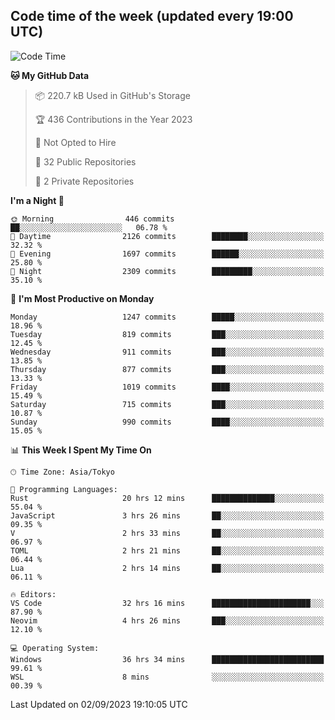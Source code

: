 ## Code time of the week (updated every 19:00 UTC)

<!--START_SECTION:waka-->
![Code Time](http://img.shields.io/badge/Code%20Time-1%2C997%20hrs%2024%20mins-blue)

**🐱 My GitHub Data** 

> 📦 220.7 kB Used in GitHub's Storage 
 > 
> 🏆 436 Contributions in the Year 2023
 > 
> 🚫 Not Opted to Hire
 > 
> 📜 32 Public Repositories 
 > 
> 🔑 2 Private Repositories 
 > 
**I'm a Night 🦉** 

```text
🌞 Morning                446 commits         ██░░░░░░░░░░░░░░░░░░░░░░░   06.78 % 
🌆 Daytime                2126 commits        ████████░░░░░░░░░░░░░░░░░   32.32 % 
🌃 Evening                1697 commits        ██████░░░░░░░░░░░░░░░░░░░   25.80 % 
🌙 Night                  2309 commits        █████████░░░░░░░░░░░░░░░░   35.10 % 
```
📅 **I'm Most Productive on Monday** 

```text
Monday                   1247 commits        █████░░░░░░░░░░░░░░░░░░░░   18.96 % 
Tuesday                  819 commits         ███░░░░░░░░░░░░░░░░░░░░░░   12.45 % 
Wednesday                911 commits         ███░░░░░░░░░░░░░░░░░░░░░░   13.85 % 
Thursday                 877 commits         ███░░░░░░░░░░░░░░░░░░░░░░   13.33 % 
Friday                   1019 commits        ████░░░░░░░░░░░░░░░░░░░░░   15.49 % 
Saturday                 715 commits         ███░░░░░░░░░░░░░░░░░░░░░░   10.87 % 
Sunday                   990 commits         ████░░░░░░░░░░░░░░░░░░░░░   15.05 % 
```


📊 **This Week I Spent My Time On** 

```text
🕑︎ Time Zone: Asia/Tokyo

💬 Programming Languages: 
Rust                     20 hrs 12 mins      ██████████████░░░░░░░░░░░   55.04 % 
JavaScript               3 hrs 26 mins       ██░░░░░░░░░░░░░░░░░░░░░░░   09.35 % 
V                        2 hrs 33 mins       ██░░░░░░░░░░░░░░░░░░░░░░░   06.97 % 
TOML                     2 hrs 21 mins       ██░░░░░░░░░░░░░░░░░░░░░░░   06.44 % 
Lua                      2 hrs 14 mins       ██░░░░░░░░░░░░░░░░░░░░░░░   06.11 % 

🔥 Editors: 
VS Code                  32 hrs 16 mins      ██████████████████████░░░   87.90 % 
Neovim                   4 hrs 26 mins       ███░░░░░░░░░░░░░░░░░░░░░░   12.10 % 

💻 Operating System: 
Windows                  36 hrs 34 mins      █████████████████████████   99.61 % 
WSL                      8 mins              ░░░░░░░░░░░░░░░░░░░░░░░░░   00.39 % 
```


 Last Updated on 02/09/2023 19:10:05 UTC
<!--END_SECTION:waka-->